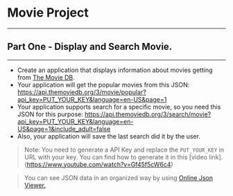 # Movie Project
---
## Part One - Display and Search Movie.
---
- Create an application that displays information about movies getting from [The Movie DB](https://developers.themoviedb.org/3/getting-started/introduction).
- Your application will get the popular movies from this JSON: https://api.themoviedb.org/3/movie/popular?api_key=PUT_YOUR_KEY&language=en-US&page=1
- Your application supports search for a specific movie, so you need this JSON for this purpose: https://api.themoviedb.org/3/search/movie?api_key=PUT_YOUR_KEY&language=en-US&page=1&include_adult=false
- Also, your application will save the last search did it by the user.

> Note: You need to generate a API Key and replace the `PUT_YOUR_KEY` in URL with your key. You can find how to generate it in this [video link].(https://www.youtube.com/watch?v=Gf45f5cW6c4) 


> You can see JSON data in an organized way by using [Online Json Viewer.](http://jsonviewer.stack.hu/)
